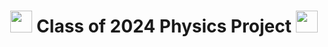 <h1 align="center"><img src="https://www.vernier.com/wp-content/uploads/2020/05/Arduino-Loop-logo.png" width="35px"> Class of 2024 Physics Project <img src="https://www.vernier.com/wp-content/uploads/2020/05/Arduino-Loop-logo.png" width="35px"></h1>
